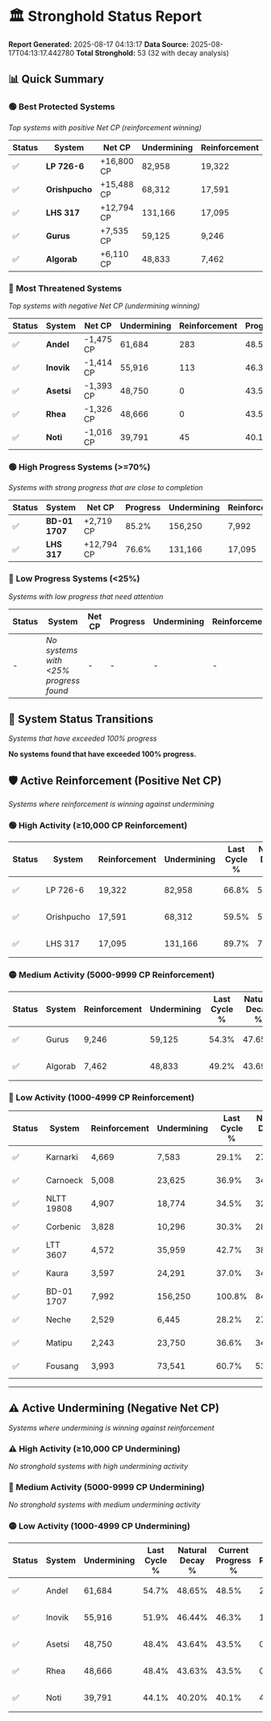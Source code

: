 # 🏛️ Stronghold Status Report

**Report Generated:** 2025-08-17 04:13:17
**Data Source:** 2025-08-17T04:13:17.442780
**Total Stronghold:** 53 (32 with decay analysis)

## 📊 Quick Summary

### 🟢 **Best Protected Systems**
*Top systems with positive Net CP (reinforcement winning)*

| Status | System | Net CP | Undermining | Reinforcement | Progress |
|--------|--------|--------|-------------|---------------|----------|
| ✅ | **LP 726-6** | +16,800 CP | 82,958 | 19,322 | 58.5% |
| ✅ | **Orishpucho** | +15,488 CP | 68,312 | 17,591 | 52.7% |
| ✅ | **LHS 317** | +12,794 CP | 131,166 | 17,095 | 76.6% |
| ✅ | **Gurus** | +7,535 CP | 59,125 | 9,246 | 48.4% |
| ✅ | **Algorab** | +6,110 CP | 48,833 | 7,462 | 44.3% |

### 🔴 **Most Threatened Systems**
*Top systems with negative Net CP (undermining winning)*

| Status | System | Net CP | Undermining | Reinforcement | Progress |
|--------|--------|--------|-------------|---------------|----------|
| ✅ | **Andel** | -1,475 CP | 61,684 | 283 | 48.5% |
| ✅ | **Inovik** | -1,414 CP | 55,916 | 113 | 46.3% |
| ✅ | **Asetsi** | -1,393 CP | 48,750 | 0 | 43.5% |
| ✅ | **Rhea** | -1,326 CP | 48,666 | 0 | 43.5% |
| ✅ | **Noti** | -1,016 CP | 39,791 | 45 | 40.1% |

### 🟢 **High Progress Systems (>=70%)**
*Systems with strong progress that are close to completion*

| Status | System | Net CP | Progress | Undermining | Reinforcement |
|--------|--------|--------|----------|-------------|---------------|
| ✅ | **BD-01 1707** | +2,719 CP | 85.2% | 156,250 | 7,992 |
| ✅ | **LHS 317** | +12,794 CP | 76.6% | 131,166 | 17,095 |

### 🔴 **Low Progress Systems (<25%)**
*Systems with low progress that need attention*

| Status | System | Net CP | Progress | Undermining | Reinforcement |
|--------|--------|--------|----------|-------------|---------------|
| - | *No systems with <25% progress found* | - | - | - | - |
## 🔄 System Status Transitions
*Systems that have exceeded 100% progress*

**No systems found that have exceeded 100% progress.**

## 🛡️ Active Reinforcement (Positive Net CP)
*Systems where reinforcement is winning against undermining*

### 🟢 High Activity (≥10,000 CP Reinforcement)

| Status | System | Reinforcement | Undermining | Last Cycle % | Natural Decay % | Current Progress % | Current CP | Net CP | Activity |
|--------|--------|---------------|-------------|--------------|-----------------|-------------------|------------|--------|----------|
| ✅ | LP 726-6 | 19,322 | 82,958 | 66.8% | 56.82% | 58.5% | 585,000 | +16,800 | 🟢 High Reinforcement |
| ✅ | Orishpucho | 17,591 | 68,312 | 59.5% | 51.15% | 52.7% | 527,000 | +15,488 | 🟢 High Reinforcement |
| ✅ | LHS 317 | 17,095 | 131,166 | 89.7% | 75.32% | 76.6% | 765,999 | +12,794 | 🟢 High Reinforcement |

### 🟡 Medium Activity (5000-9999 CP Reinforcement)

| Status | System | Reinforcement | Undermining | Last Cycle % | Natural Decay % | Current Progress % | Current CP | Net CP | Activity |
|--------|--------|---------------|-------------|--------------|-----------------|-------------------|------------|--------|----------|
| ✅ | Gurus | 9,246 | 59,125 | 54.3% | 47.65% | 48.4% | 484,000 | +7,535 | 🟡 Medium Reinforcement |
| ✅ | Algorab | 7,462 | 48,833 | 49.2% | 43.69% | 44.3% | 442,999 | +6,110 | 🟡 Medium Reinforcement |

### 🔴 Low Activity (1000-4999 CP Reinforcement)

| Status | System | Reinforcement | Undermining | Last Cycle % | Natural Decay % | Current Progress % | Current CP | Net CP | Activity |
|--------|--------|---------------|-------------|--------------|-----------------|-------------------|------------|--------|----------|
| ✅ | Karnarki | 4,669 | 7,583 | 29.1% | 27.82% | 28.3% | 283,000 | +4,754 | 🔵 Low Reinforcement |
| ✅ | Carnoeck | 5,008 | 23,625 | 36.9% | 34.04% | 34.5% | 345,000 | +4,639 | 🔵 Low Reinforcement |
| ✅ | NLTT 19808 | 4,907 | 18,774 | 34.5% | 32.14% | 32.6% | 326,000 | +4,625 | 🔵 Low Reinforcement |
| ✅ | Corbenic | 3,828 | 10,296 | 30.3% | 28.91% | 29.3% | 293,000 | +3,919 | 🔵 Low Reinforcement |
| ✅ | LTT 3607 | 4,572 | 35,959 | 42.7% | 38.73% | 39.1% | 391,000 | +3,660 | 🔵 Low Reinforcement |
| ✅ | Kaura | 3,597 | 24,291 | 37.0% | 34.28% | 34.6% | 346,000 | +3,180 | 🔵 Low Reinforcement |
| ✅ | BD-01 1707 | 7,992 | 156,250 | 100.8% | 84.93% | 85.2% | 852,000 | +2,719 | 🔵 Low Reinforcement |
| ✅ | Neche | 2,529 | 6,445 | 28.2% | 27.35% | 27.6% | 276,000 | +2,549 | 🔵 Low Reinforcement |
| ✅ | Matipu | 2,243 | 23,750 | 36.6% | 34.03% | 34.2% | 342,000 | +1,727 | 🔵 Low Reinforcement |
| ✅ | Fousang | 3,993 | 73,541 | 60.7% | 53.14% | 53.3% | 532,999 | +1,642 | 🔵 Low Reinforcement |


---

## ⚠️ Active Undermining (Negative Net CP)
*Systems where undermining is winning against reinforcement*

### ⚠️ High Activity (≥10,000 CP Undermining)

*No stronghold systems with high undermining activity*

### 🔶 Medium Activity (5000-9999 CP Undermining)

*No stronghold systems with medium undermining activity*

### 🟡 Low Activity (1000-4999 CP Undermining)

| Status | System | Undermining | Last Cycle % | Natural Decay % | Current Progress % | Reinforcement | Current CP | Net CP | Activity |
|--------|--------|-------------|--------------|-----------------|-------------------|---------------|------------|--------|----------|
| ✅ | Andel | 61,684 | 54.7% | 48.65% | 48.5% | 283 | 485,000 | -1,475 | 🟡 Low Undermining |
| ✅ | Inovik | 55,916 | 51.9% | 46.44% | 46.3% | 113 | 462,999 | -1,414 | 🟡 Low Undermining |
| ✅ | Asetsi | 48,750 | 48.4% | 43.64% | 43.5% | 0 | 435,000 | -1,393 | 🟡 Low Undermining |
| ✅ | Rhea | 48,666 | 48.4% | 43.63% | 43.5% | 0 | 435,000 | -1,326 | 🟡 Low Undermining |
| ✅ | Noti | 39,791 | 44.1% | 40.20% | 40.1% | 45 | 401,000 | -1,016 | 🟡 Low Undermining |

